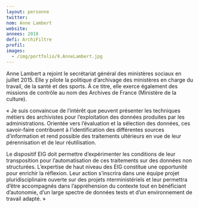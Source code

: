 ```yaml
---
layout: personne
twitter:
nom: Anne Lambert
website:
annees: 2018
defi: ArchiFiltre
profil: 
images:
  - /img/portfolio/9.AnneLambert.jpg
---
```


Anne Lambert a rejoint le secrétariat général des ministères sociaux
en juillet 2015. Elle y pilote la politique d’archivage des ministères
en charge du travail, de la santé et des sports. À ce titre, elle
exerce également des missions de contrôle au nom des Archives de
France (Ministère de la culture).

« Je suis convaincue de l’intérêt que peuvent présenter les techniques
métiers des archivistes pour l’exploitation des données produites par
les administrations. Orientée vers l’évaluation et la sélection des
données, ces savoir-faire contribuent à l’identification des
différentes sources d’information et rend possible des traitements
ultérieurs en vue de leur pérennisation et de leur réutilisation.

Le dispositif EIG doit permettre d’expérimenter les conditions de leur
transposition pour l’automatisation de ces traitements sur des données
non structurées. L’expertise de haut niveau des EIG constitue une
opportunité pour enrichir la réflexion. Leur action s’inscrira dans
une équipe projet pluridisciplinaire ouverte sur des projets
nterministériels et leur permettra d’être accompagnés dans
l’appréhension du contexte tout en bénéficiant d’autonomie, d’un large
spectre de données tests et d’un environnement de travail adapté. »

